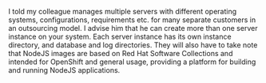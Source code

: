 I told my colleague manages multiple servers with different operating systems, configurations, requirements etc. for many separate customers in an outsourcing model. I advise him that he can create more than one server instance on your system. Each server instance has its own instance directory, and database and log directories.
They will  also have to take note that NodeJS images are based on Red Hat Software Collections and intended for OpenShift and general usage, providing a platform for building and running NodeJS applications.


